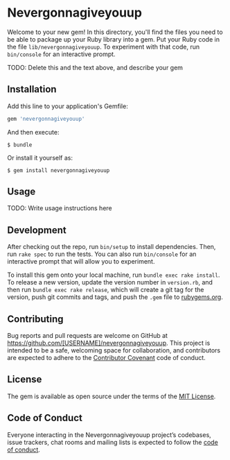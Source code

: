 # Nevergonnagiveyouup

Welcome to your new gem! In this directory, you'll find the files you need to be able to package up your Ruby library into a gem. Put your Ruby code in the file `lib/nevergonnagiveyouup`. To experiment with that code, run `bin/console` for an interactive prompt.

TODO: Delete this and the text above, and describe your gem

## Installation

Add this line to your application's Gemfile:

```ruby
gem 'nevergonnagiveyouup'
```

And then execute:

    $ bundle

Or install it yourself as:

    $ gem install nevergonnagiveyouup

## Usage

TODO: Write usage instructions here

## Development

After checking out the repo, run `bin/setup` to install dependencies. Then, run `rake spec` to run the tests. You can also run `bin/console` for an interactive prompt that will allow you to experiment.

To install this gem onto your local machine, run `bundle exec rake install`. To release a new version, update the version number in `version.rb`, and then run `bundle exec rake release`, which will create a git tag for the version, push git commits and tags, and push the `.gem` file to [rubygems.org](https://rubygems.org).

## Contributing

Bug reports and pull requests are welcome on GitHub at https://github.com/[USERNAME]/nevergonnagiveyouup. This project is intended to be a safe, welcoming space for collaboration, and contributors are expected to adhere to the [Contributor Covenant](http://contributor-covenant.org) code of conduct.

## License

The gem is available as open source under the terms of the [MIT License](https://opensource.org/licenses/MIT).

## Code of Conduct

Everyone interacting in the Nevergonnagiveyouup project’s codebases, issue trackers, chat rooms and mailing lists is expected to follow the [code of conduct](https://github.com/[USERNAME]/nevergonnagiveyouup/blob/master/CODE_OF_CONDUCT.md).
